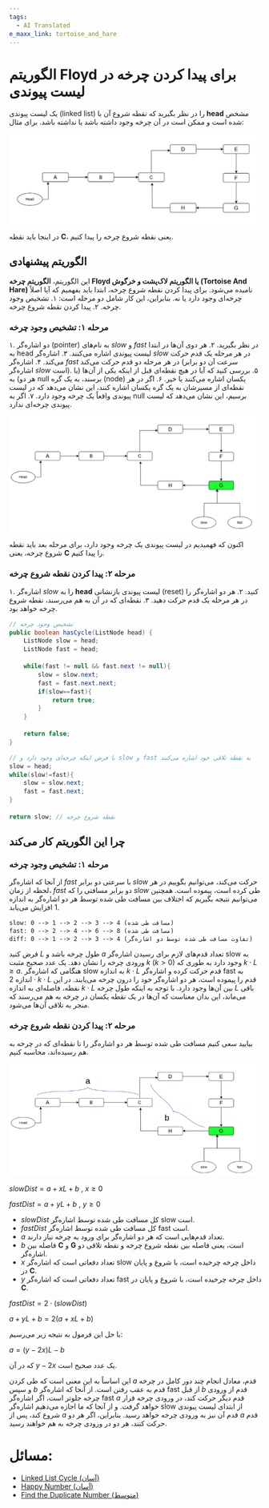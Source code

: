```yaml
---
tags:
  - AI Translated
e_maxx_link: tortoise_and_hare
---
```


# الگوریتم Floyd برای پیدا کردن چرخه در لیست پیوندی

یک لیست پیوندی (linked list) را در نظر بگیرید که نقطه شروع آن با **head** مشخص شده است و ممکن است در آن چرخه وجود داشته باشد یا نداشته باشد. برای مثال:

<div style="text-align: center;">
  <img src="tortoise_hare_algo.png" alt="لیست پیوندی دارای چرخه">
</div>

در اینجا باید نقطه **C**، یعنی نقطه شروع چرخه را پیدا کنیم.

## الگوریتم پیشنهادی
این الگوریتم، **الگوریتم چرخه Floyd یا الگوریتم لاک‌پشت و خرگوش (Tortoise And Hare)** نامیده می‌شود.
برای پیدا کردن نقطه شروع چرخه، ابتدا باید بفهمیم که آیا اصلاً چرخه‌ای وجود دارد یا نه.
بنابراین، این کار شامل دو مرحله است:
۱. تشخیص وجود چرخه.
۲. پیدا کردن نقطه شروع چرخه.

### مرحله ۱: تشخیص وجود چرخه
۱. دو اشاره‌گر (pointer) به نام‌های $slow$ و $fast$ در نظر بگیرید.
۲. هر دوی آن‌ها در ابتدا به head لیست پیوندی اشاره می‌کنند.
۳. اشاره‌گر $slow$ در هر مرحله یک قدم حرکت می‌کند.
۴. اشاره‌گر $fast$ در هر مرحله دو قدم حرکت می‌کند (سرعت آن دو برابر اشاره‌گر $slow$ است).
۵. بررسی کنید که آیا در هیچ نقطه‌ای قبل از اینکه یکی از آن‌ها (یا هر دو) به null برسند، به یک گره (node) یکسان اشاره می‌کنند یا خیر.
۶. اگر در هر نقطه‌ای از مسیرشان به یک گره یکسان اشاره کنند، این نشان می‌دهد که در لیست پیوندی واقعاً یک چرخه وجود دارد.
۷. اگر به null برسیم، این نشان می‌دهد که لیست پیوندی چرخه‌ای ندارد.

<div style="text-align: center;">
  <img src="tortoise_hare_cycle_found.png" alt="چرخه پیدا شد">
</div>

اکنون که فهمیدیم در لیست پیوندی یک چرخه وجود دارد، برای مرحله بعد باید نقطه شروع چرخه، یعنی **C** را پیدا کنیم.
### مرحله ۲: پیدا کردن نقطه شروع چرخه
۱. اشاره‌گر $slow$ را به **head** لیست پیوندی بازنشانی (reset) کنید.
۲. هر دو اشاره‌گر را در هر مرحله یک قدم حرکت دهید.
۳. نقطه‌ای که در آن به هم می‌رسند، نقطه شروع چرخه خواهد بود.

```java
// تشخیص وجود چرخه
public boolean hasCycle(ListNode head) {
    ListNode slow = head;
    ListNode fast = head;

    while(fast != null && fast.next != null){
        slow = slow.next;
        fast = fast.next.next;
        if(slow==fast){
            return true;
        }
    }

    return false;
}
```

```java
// با فرض اینکه چرخه‌ای وجود دارد و slow و fast به نقطه تلاقی خود اشاره می‌کنند
slow = head;
while(slow!=fast){
	slow = slow.next;
	fast = fast.next;
}

return slow; // نقطه شروع چرخه
```

## چرا این الگوریتم کار می‌کند

### مرحله ۱: تشخیص وجود چرخه
از آنجا که اشاره‌گر $fast$ با سرعتی دو برابر $slow$ حرکت می‌کند، می‌توانیم بگوییم در هر لحظه از زمان، $fast$ دو برابر مسافتی را که $slow$ طی کرده است، پیموده است.
همچنین می‌توانیم نتیجه بگیریم که اختلاف بین مسافت طی شده توسط هر دو اشاره‌گر به اندازه $1$ افزایش می‌یابد.
```
slow: 0 --> 1 --> 2 --> 3 --> 4 (مسافت طی شده)
fast: 0 --> 2 --> 4 --> 6 --> 8 (مسافت طی شده)
diff: 0 --> 1 --> 2 --> 3 --> 4 (تفاوت مسافت طی شده توسط دو اشاره‌گر)
```
فرض کنید $L$ طول چرخه باشد و $a$ تعداد قدم‌های لازم برای رسیدن اشاره‌گر slow به ورودی چرخه را نشان دهد. یک عدد صحیح مثبت $k$ ($k > 0$) وجود دارد به طوری که $k \cdot L \geq a$.
هنگامی که اشاره‌گر slow به اندازه $k \cdot L$ قدم حرکت کرده و اشاره‌گر fast به اندازه $2 \cdot k \cdot L$ قدم را پیموده است، هر دو اشاره‌گر خود را درون چرخه می‌یابند. در این نقطه، فاصله‌ای به اندازه $k \cdot L$ بین آن‌ها وجود دارد. با توجه به اینکه طول چرخه $L$ باقی می‌ماند، این بدان معناست که آن‌ها در یک نقطه یکسان در چرخه به هم می‌رسند که منجر به تلاقی آن‌ها می‌شود.

### مرحله ۲: پیدا کردن نقطه شروع چرخه

بیایید سعی کنیم مسافت طی شده توسط هر دو اشاره‌گر را تا نقطه‌ای که در چرخه به هم رسیده‌اند، محاسبه کنیم.

<div style="text-align: center;">
  <img src="tortoise_hare_proof.png" alt="اثبات">
</div>

$slowDist = a + xL + b$            , $x\ge0$

$fastDist = a + yL + b$            , $y\ge0$

-   $slowDist$ کل مسافت طی شده توسط اشاره‌گر slow است.
-   $fastDist$ کل مسافت طی شده توسط اشاره‌گر fast است.
-   $a$ تعداد قدم‌هایی است که هر دو اشاره‌گر برای ورود به چرخه نیاز دارند.
-   $b$ فاصله بین **C** و **G** است، یعنی فاصله بین نقطه شروع چرخه و نقطه تلاقی دو اشاره‌گر.
-   $x$ تعداد دفعاتی است که اشاره‌گر slow داخل چرخه چرخیده است، با شروع و پایان در **C**.
-   $y$ تعداد دفعاتی است که اشاره‌گر fast داخل چرخه چرخیده است، با شروع و پایان در **C**.

$fastDist = 2 \cdot (slowDist)$

$a + yL + b = 2(a + xL + b)$

با حل این فرمول به نتیجه زیر می‌رسیم:

$a=(y-2x)L-b$

که در آن $y-2x$ یک عدد صحیح است.

این اساساً به این معنی است که طی کردن $a$ قدم، معادل انجام چند دور کامل در چرخه و سپس $b$ قدم به عقب رفتن است.
از آنجا که اشاره‌گر fast از قبل $b$ قدم از ورودی چرخه جلوتر است، اگر اشاره‌گر fast $a$ قدم دیگر حرکت کند، در ورودی چرخه قرار خواهد گرفت.
و از آنجا که ما اجازه می‌دهیم اشاره‌گر slow از ابتدای لیست پیوندی شروع کند، پس از $a$ قدم آن نیز به ورودی چرخه خواهد رسید. بنابراین، اگر هر دو $a$ قدم حرکت کنند، هر دو در ورودی چرخه به هم خواهند رسید.

# مسائل:
- [Linked List Cycle (آسان)](https://leetcode.com/problems/linked-list-cycle/)
- [Happy Number (آسان)](https://leetcode.com/problems/happy-number/)
- [Find the Duplicate Number (متوسط)](https://leetcode.com/problems/find-the-duplicate-number/)